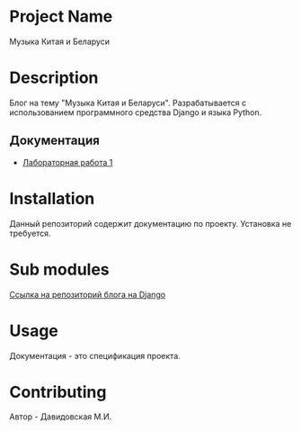 # Project Name

Музыка Китая и Беларуси

# Description

Блог на тему "Музыка Китая и Беларуси". Разрабатывается с использованием программного средства Django и языка Python.

## Документация

* [Лабораторная работа 1](https://docs.google.com/document/d/1l5bCsZu9fQzwpwKamYv2_st3e9cp5ynC/edit?usp=sharing&ouid=109101571067466781060&rtpof=true&sd=true)

# Installation

Данный репозиторий содержит документацию по проекту. Установка не требуется.

# Sub modules

[Ссылка на репозиторий блога на Django](https://github.com/fpmi-hci-2024/project14-web-XIExingx)

# Usage

Документация - это спецификация проекта.

# Contributing

Автор - Давидовская М.И.
